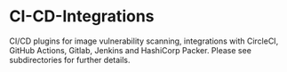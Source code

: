 # CI-CD-Integrations
CI/CD plugins for image vulnerability scanning, integrations with CircleCI, GitHub Actions, Gitlab, Jenkins and HashiCorp Packer. Please see subdirectories for further details.